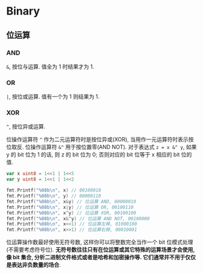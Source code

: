# Binary



## 位运算
### AND
`&`, 按位与运算. 值全为 1 时结果才为 1.

### OR
`|`, 按位或运算. 值有一个为 1 则结果为 1.

### XOR
`^`, 按位异或运算. 

位操作运算符 `^` 作为二元运算符时是按位异或(XOR), 当用作一元运算符时表示按位取反.
位操作运算符 `&^` 用于按位置零(AND NOT). 对于表达式 `z = x &^ y`, 如果 y 的 bit 位为 1 的话, 则 z 的 bit 位为 0; 否则对应的 bit 位等于 x 相应的 bit 位的值.

```go
var x uint8 = 1<<1 | 1<<5
var y uint8 = 1<<1 | 1<<2

fmt.Printf("%08b\n", x) // 00100010
fmt.Printf("%08b\n", y) // 00000110
fmt.Printf("%08b\n", x&y) // 位运算 AND, 00000010
fmt.Printf("%08b\n", x|y) // 位运算 OR, 00100110
fmt.Printf("%08b\n", x^y) // 位运算 XOR, 00100100
fmt.Printf("%08b\n", x&^y) // 位运算 AND NOT, 00100000
fmt.Printf("%08b\n", x<<1) // 位运算左移, 01000100
fmt.Printf("%08b\n", x>>1) // 位运算右移, 00010001
```
位运算操作数最好使用无符号数, 这样你可以将整数完全当作一个 bit 位模式处理(不需要考虑符号位).
**无符号数往往只有在位运算或其它特殊的运算场景才会使用, 像 bit 集合, 分析二进制文件格式或者是哈希和加密操作等. 它们通常并不用于仅仅是表达非负数量的场合**.